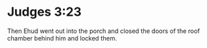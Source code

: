 # Judges 3:23

Then Ehud went out into the porch and closed the doors of the roof chamber behind him and locked them.
